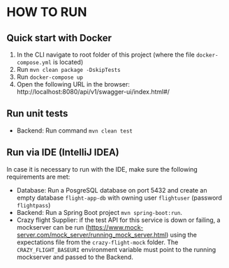 # HOW TO RUN

## Quick start with Docker

1. In the CLI navigate to root folder of this project (where the file `docker-compose.yml` is located)
2. Run `mvn clean package -DskipTests`
2. Run `docker-compose up`
3. Open the following URL in the browser: http://localhost:8080/api/v1/swagger-ui/index.html#/

## Run unit tests
- Backend: Run command `mvn clean test`

## Run via IDE (IntelliJ IDEA)

In case it is necessary to run with the IDE, make sure the following requirements are met:

- Database: Run a PosgreSQL database on port 5432 and create an empty database `flight-app-db` with owning user `flightuser` (password `flightpass`)
- Backend: Run a Spring Boot project `mvn spring-boot:run`.
- Crazy flight Supplier: if the test API for this service is down or failing, a mockserver can be run (https://www.mock-server.com/mock_server/running_mock_server.html) using the expectations file from the `crazy-flight-mock` folder. The `CRAZY_FLIGHT_BASEURI` environment variable must point to the running mockserver and passed to the Backend.
